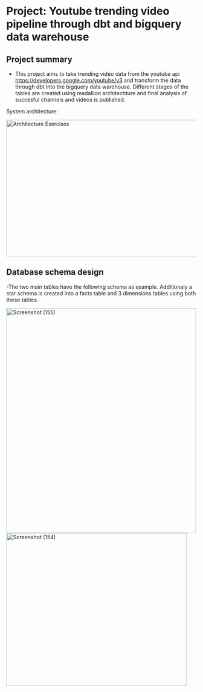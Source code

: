 # Project: Youtube trending video pipeline through dbt and bigquery data warehouse
## Project summary
- This project aims to take trending video data from the youtube api https://developers.google.com/youtube/v3 and transform the data through dbt into the bigquery data warehouse. Different stages of the tables are created using medallion architechture and final analysis of succesful channels and videos is published.

System architecture:

<img width="770" height="360" alt="Architecture Exercises" src="https://github.com/user-attachments/assets/6c6bb426-6401-45f4-bb7f-3237c3ab6c93" />

## Database schema design 

-The two main tables have the following schema as example. Additionaly a star schema is created into a facts table and 3 dimensions tables using both these tables.

<img width="502" height="593" alt="Screenshot (155)" src="https://github.com/user-attachments/assets/661aa972-94e5-4559-b85b-ac268528d4b6" />

<img width="477" height="403" alt="Screenshot (154)" src="https://github.com/user-attachments/assets/23ca0b8f-e2db-4831-9aa8-c2af819fde5e" />
